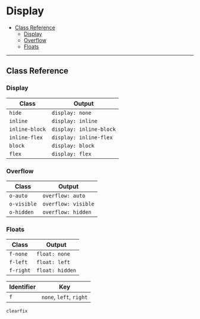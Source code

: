 # Display

* [Class Reference](#class-reference)
  * [Display](#display)
  * [Overflow](#overflow)
  * [Floats](#overflow)

---

## Class Reference

### Display

| Class     | Output  |
|----------------|-----|
| `hide`         | `display: none` |
| `inline`       | `display: inline` |
| `inline-block` | `display: inline-block` |
| `inline-flex`  | `display: inline-flex` |
| `block`        | `display: block` |
| `flex`         | `display: flex` |

### Overflow

| Class     | Output |
|----------------|----------------|
| `o-auto`       | `overflow: auto` |
| `o-visible`    | `overflow: visible` |
| `o-hidden`    | `overflow: hidden` |

### Floats

| Class     | Output |
|----------------|----------------|
| `f-none`       | `float: none` |
| `f-left`    | `float: left` |
| `f-right`    | `float: hidden` |


Identifier       | Key |
|----------------|----------------|
| `f`            | `none`, `left`, `right` |

`clearfix`

